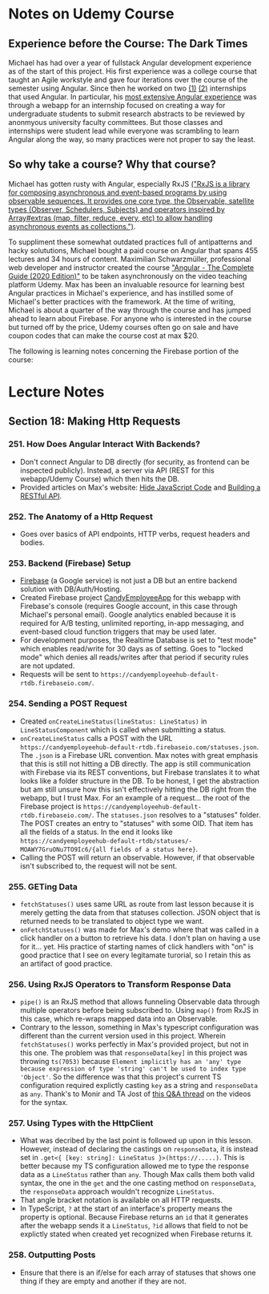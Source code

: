 # Notes on Udemy Course

## Experience before the Course: The Dark Times
Michael has had over a year of fullstack Angular development experience as of the start of this project. His first experience was a college course that taught an Agile workstyle and gave four iterations over the course of the semester using Angular. Since then he worked on two [(1)](https://github.com/Megabittron/DeploymentExperiment-URS) [(2)](https://github.com/mn-pollinators/buzz-about) internships that used Angular. In particular, his [most extensive Angular experience](https://github.com/Megabittron/DeploymentExperiment-URS) was through a webapp for an internship focused on creating a way for undergraduate students to submit research abstracts to be reviewed by anonmyous university faculty committees. But those classes and internships were student lead while everyone was scrambling to learn Angular along the way, so many practices were not proper to say the least.

## So why take a course? Why that course?
Michael has gotten rusty with Angular, especially RxJS [("RxJS is a library for composing asynchronous and event-based programs by using observable sequences. It provides one core type, the Observable, satellite types (Observer, Schedulers, Subjects) and operators inspired by Array#extras (map, filter, reduce, every, etc) to allow handling asynchronous events as collections.")](https://rxjs-dev.firebaseapp.com/guide/overview).

To suppliment these somewhat outdated practices full of antipatterns and hacky solututions, Michael bought a paid course on Angular that spans 455 lectures and 34 hours of content. Maximilian Schwarzmüller, professional web developer and instructor created the course ["Angular - The Complete Guide (2020 Edition)"](https://www.udemy.com/course/the-complete-guide-to-angular-2/) to be taken asynchronously on the video teaching platform Udemy. Max has been an invaluable resource for learning best Angular practices in Michael's experience, and has instilled some of Michael's better practices with the framework. At the time of writing, Michael is about a quarter of the way through the course and has jumped ahead to learn about Firebase. For anyone who is interested in the course but turned off by the price, Udemy courses often go on sale and have coupon codes that can make the course cost at max $20.

The following is learning notes concerning the Firebase portion of the course:

# Lecture Notes

## Section 18: Making Http Requests

### 251. How Does Angular Interact With Backends?

* Don't connect Angular to DB directly (for security, as frontend can be inspected publicly). Instead, a server via API (REST for this webapp/Udemy Course) which then hits the DB.
* Provided articles on Max's website: [Hide JavaScript Code](https://academind.com/learn/javascript/hide-javascript-code/) and [Building a RESTful API](https://academind.com/learn/node-js/building-a-restful-api-with/).

### 252. The Anatomy of a Http Request

* Goes over basics of API endpoints, HTTP verbs, request headers and bodies.

### 253. Backend (Firebase) Setup

* [Firebase](https://firebase.google.com/) (a Google service) is not just a DB but an entire backend solution with DB/Auth/Hosting. 
* Created Firebase project [CandyEmployeeApp](https://console.firebase.google.com/u/1/project/candyemployeehub/overview) for this webapp with Firebase's console (requires Google account, in this case through Michael's personal email). Google analytics enabled because it is required for A/B testing, unlimited reporting, in-app messaging, and event-based cloud function triggers that may be used later.
* For development purposes, the Realtime Database is set to "test mode" which enables read/write for 30 days as of setting. Goes to "locked mode" which denies all reads/writes after that period if security rules are not updated.
* Requests will be sent to `https://candyemployeehub-default-rtdb.firebaseio.com/`.

### 254. Sending a POST Request

* Created `onCreateLineStatus(lineStatus: LineStatus)` in `LineStatusComponent` which is called when submitting a status.
* `onCreateLineStatus` calls a POST with the URL `https://candyemployeehub-default-rtdb.firebaseio.com/statuses.json`. The `.json` is a Firebase URL convention. Max notes with great emphasis that this is still not hitting a DB directly. The app is still communication with Firebase via its REST conventions, but Firebase translates it to what looks like a folder structure in the DB. To be honest, I get the abstraction but am still unsure how this isn't effectively hitting the DB right from the webapp, but I trust Max. For an example of a request... the root of the Firebase project is `https://candyemployeehub-default-rtdb.firebaseio.com/`. The `statuses.json` resolves to a "statuses" folder. The POST creates an entry to "statuses" with some OID. That item has all the fields of a status. In the end it looks like `https://candyemployeehub-default-rtdb/statuses/-MOAWY7GruONu7TO9Ic6/{all fields of a status here}`. 
* Calling the POST will return an observable. However, if that observable isn't subscribed to, the request will not be sent.

### 255. GETing Data

* `fetchStatuses()` uses same URL as route from last lesson because it is merely getting the data from that statuses collection. JSON object that is returned needs to be translated to object type we want. 
* `onFetchStatuses()` was made for Max's demo where that was called in a click handler on a button to retrieve his data. I don't plan on having a use for it... yet. His practice of starting names of click handlers with "on" is good practice that I see on every legitamate turorial, so I retain this as an artifact of good practice. 

### 256. Using RxJS Operators to Transform Response Data

* `pipe()` is an RxJS method that allows funneling Observable data through multiple operators before being subscribed to. Using `map()` from RxJS in this case, which re-wraps mapped data into an Observable.
* Contrary to the lesson, something in Max's typescript configuration was different than the current version used in this project. Wherein `fetchStatuses()` works perfectly in Max's provided project, but not in this one. The problem was that `responseData[key]` in this project was throwing `ts(7053)` because `Element implicitly has an 'any' type because expression of type 'string' can't be used to index type 'Object'`. So the difference was that this project's current TS configuration required explictly casting `key` as a string and `responseData` as `any`. Thank's to Monir and TA Jost of [this Q&A thread](https://www.udemy.com/course/the-complete-guide-to-angular-2/learn/lecture/14466334#questions/12830761) on the videos for the syntax.

### 257. Using Types with the HttpClient

* What was decribed by the last point is followed up upon in this lesson. However, instead of declaring the castings on `responseData`, it is instead set in `.get<{ [key: string]: LineStatus }>(https://.....)`. This is better because my TS configuration allowed me to type the response data as a `LineStatus` rather than `any`. Though Max calls them both valid syntax, the one in the `get` and the one casting method on `responseData`, the `responseData` approach wouldn't recognize `LineStatus`.
* That angle bracket notation is available on all HTTP requests.
* In TypeScript, `?` at the start of an interface's property means the property is optional. Because Firebase returns an `id` that it generates after the webapp sends it a `LineStatus`, `?id` allows that field to not be explictly stated when created yet recognized when Firebase returns it. 

### 258. Outputting Posts

* Ensure that there is an if/else for each array of statuses that shows one thing if they are empty and another if they are not.
